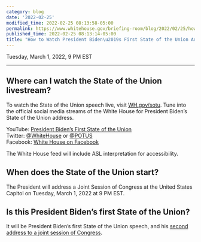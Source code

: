 ```yaml
---
category: blog
date: '2022-02-25'
modified_time: 2022-02-25 08:13:58-05:00
permalink: https://www.whitehouse.gov/briefing-room/blog/2022/02/25/how-to-watch-president-bidens-first-state-of-the-union-address/
published_time: 2022-02-25 08:13:14-05:00
title: "How to Watch President Biden\u2019s First State of the Union Address"
---
```

 
Tuesday, March 1, 2022, 9 PM EST

------------------------------------------------------------------------

## Where can I watch the State of the Union livestream?

To watch the State of the Union speech live, visit [WH.gov/sotu](/sotu).
Tune into the official social media streams of the White House for
President Biden’s State of the Union address.

YouTube: [President Biden’s First State of the
Union](https://www.youtube.com/watch?v=mVIXLQrC9rE)  
Twitter: [@WhiteHouse](https://twitter.com/whitehouse) or
[@POTUS](https://twitter.com/potus)  
Facebook: [White House on
Facebook](https://www.facebook.com/WhiteHouse/)

The White House feed will include ASL interpretation for accessibility.

## When does the State of the Union start?

The President will address a Joint Session of Congress at the United
States Capitol on Tuesday, March 1, 2022 at 9 PM EST.

## Is this President Biden’s first State of the Union?

It will be President Biden’s first State of the Union speech, and his
[second address to a joint session of
Congress](https://www.whitehouse.gov/briefing-room/speeches-remarks/2021/04/29/remarks-by-president-biden-in-address-to-a-joint-session-of-congress/).
